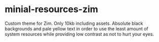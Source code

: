 # minial-resources-zim
Custom theme for Zim. Only 10kb including assets. Absolute black backgrounds and pale yellow text in order to use the least amount of system resources while providing low contrast as not to hurt your eyes.
